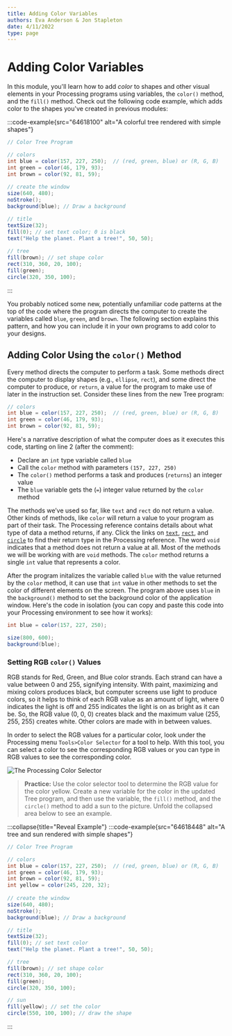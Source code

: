 ```yaml
---
title: Adding Color Variables
authors: Eva Anderson & Jon Stapleton
date: 4/11/2022
type: page
---
```


<!-- ::youtube[A video tutorial covering the color() and random() methods in Processing]{#oXmKJ_tYg34} -->

# Adding Color Variables

In this module, you'll learn how to add *color* to shapes and other visual elements in your Processing programs using variables, the `color()` method, and the `fill()` method. Check out the following code example, which adds color to the shapes you've created in previous modules:

:::code-example{src="64618100" alt="A colorful tree rendered with simple shapes"}
```java
// Color Tree Program

// colors
int blue = color(157, 227, 250);  // (red, green, blue) or (R, G, B)
int green = color(46, 179, 93);
int brown = color(92, 81, 59);
      
// create the window
size(640, 480);
noStroke();
background(blue); // Draw a background 

// title
textSize(32);
fill(0); // set text color; 0 is black
text("Help the planet. Plant a tree!", 50, 50);
  
// tree
fill(brown); // set shape color  
rect(310, 360, 20, 100);   
fill(green); 
circle(320, 350, 100);
```
:::

You probably noticed some new, potentially unfamiliar code patterns at the top of the code where the program directs the computer to create the variables called `blue`, `green`, and `brown`. The following section explains this pattern, and how you can include it in your own programs to add color to your designs.

## Adding Color Using the `color()` Method

Every method directs the computer to perform a task. Some methods direct the computer to display shapes (e.g., `ellipse`, `rect`), and some direct the computer to produce, or `return`, a value for the program to make use of later in the instruction set. Consider these lines from the new Tree program:

```java
// colors
int blue = color(157, 227, 250);  // (red, green, blue) or (R, G, B)
int green = color(46, 179, 93);
int brown = color(92, 81, 59);
```

Here's a narrative description of what the computer does as it executes this code, starting on line 2 (after the comment):

* Declare an `int` type variable called `blue`
* Call the `color` method with parameters `(157, 227, 250)`
* The `color()` method performs a task and produces (`returns`) an integer value
* The `blue` variable gets the (`=`) integer value returned by the `color` method

The methods we’ve used so far, like `text` and `rect` do not return a value. Other kinds of methods, like `color` will return a value to your program as part of their task. The Processing reference contains details about what type of data a method returns, if any. Click the links on [`text`](https://processing.org/reference/text_.html), [`rect`](https://processing.org/reference/rect_.html), and [`circle`](https://processing.org/reference/color_.html) to find their return type in the Processing reference. The word `void` indicates that a method does not return a value at all. Most of the methods we will be working with are `void` methods. The `color` method returns a single `int` value that represents a color.

After the program initalizes the variable called `blue` with the value returned by the `color` method, it can use that `int` value in other methods to set the color of different elements on the screen. The program above uses `blue` in the `background()` method to set the background color of the application window. Here's the code in isolation (you can copy and paste this code into your Processing environment to see how it works):

```java
int blue = color(157, 227, 250);

size(800, 600);
background(blue);
```

### Setting RGB `color()` Values

RGB stands for Red, Green, and Blue color strands. Each strand can have a value between 0 and 255, signifying intensity.  With paint, maximizing and mixing colors produces black, but computer screens use light to produce colors, so it helps to think of each RGB value as an amount of light, where 0 indicates the light is off and 255 indicates the light is on as bright as it can be. So, the RGB value (0, 0, 0) creates black and the maximum value (255, 255, 255) creates white. Other colors are made with in between values.

In order to select the RGB values for a particular color, look under the Processing menu `Tools>Color Selector` for a tool to help. With this tool, you can select a color to see the corresponding RGB values or you can type in RGB values to see the corresponding color.

![The Processing Color Selector](64618098)

> **Practice:** Use the color selector tool to determine the RGB value for the color yellow. Create a new variable for the color in the updated Tree program, and then use the variable, the `fill()` method, and the `circle()` method to add a sun to the picture. Unfold the collapsed area below to see an example.

:::collapse{title="Reveal Example"}
:::code-example{src="64618448" alt="A tree and sun rendered with simple shapes"}
```java
// Color Tree Program

// colors
int blue = color(157, 227, 250);  // (red, green, blue) or (R, G, B)
int green = color(46, 179, 93);
int brown = color(92, 81, 59);
int yellow = color(245, 220, 32);
    
// create the window
size(640, 480);
noStroke();
background(blue); // Draw a background 

// title
textSize(32);
fill(0); // set text color
text("Help the planet. Plant a tree!", 50, 50);

// tree
fill(brown); // set shape color  
rect(310, 360, 20, 100);   
fill(green); 
circle(320, 350, 100);

// sun
fill(yellow); // set the color
circle(550, 100, 100); // draw the shape
```
:::
